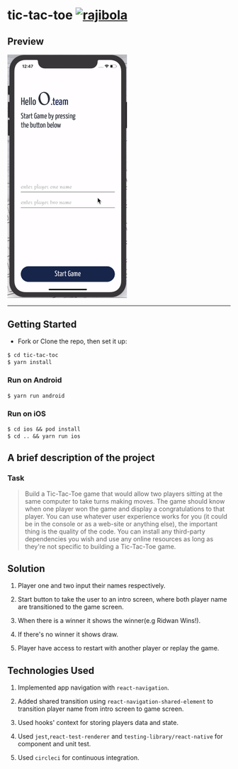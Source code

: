 # tic-tac-toe [![rajibola](https://circleci.com/gh/rajibola/tic-tac-toe.svg?style=shield)](https://app.circleci.com/pipelines/github/rajibola/tic-tac-toe)

## Preview

<span>
<img src="./docs/assets/preview.gif" alt="preview"  width="270" />
</span>

<hr />

## Getting Started

- Fork or Clone the repo, then set it up:

```
$ cd tic-tac-toc
$ yarn install
```

### Run on Android

```
$ yarn run android
```

### Run on iOS

```
$ cd ios && pod install
$ cd .. && yarn run ios
```

## A brief description of the project

### Task

> Build a Tic-Tac-Toe game that
> would allow two players sitting at the same computer to take turns making
> moves. The game should know when one player won the game and display a
> congratulations to that player. You can use whatever user experience works
> for you (it could be in the console or as a web-site or anything else), the
> important thing is the quality of the code. You can install any third-party
> dependencies you wish and use any online resources as long as they're not
> specific to building a Tic-Tac-Toe game.

## Solution

1. Player one and two input their names respectively.

2. Start button to take the user to an intro screen, where both player name are transitioned to the game screen.

3. When there is a winner it shows the winner(e.g Ridwan Wins!).

4. If there's no winner it shows draw.

5. Player have access to restart with another player or replay the game.

## Technologies Used

1. Implemented app navigation with `react-navigation`.

2. Added shared transition using `react-navigation-shared-element` to transition player name from intro screen to game screen.

3. Used hooks' context for storing players data and state.

4. Used `jest`,`react-test-renderer` and `testing-library/react-native` for component and unit test.

5. Used `circleci` for continuous integration.
